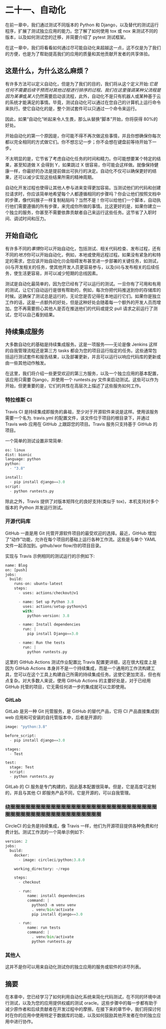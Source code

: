 # 二十一、自动化

在前一章中，我们通过测试不同版本的 Python 和 Django，以及替代的测试运行程序，扩展了测试独立应用的能力。您了解了如何使用 tox 或 nox 来测试不同的版本，以及如何测试您的迁移，并简要介绍了 pytest 测试框架。

在这一章中，我们将看看如何通过尽可能自动化来超越这一点，这不仅是为了我们的方便，也是为了帮助提高我们的应用的质量和其他贡献开发者的共享体验。

## 这是什么，为什么这么麻烦？

有许多方法可以定义自动化，但是为了我们的目的，我们将从这个定义开始:*它是任何不需要后续干预而对其他过程进行排序的过程。*我们在这里强调某种父流程是因为*某事*或*某人*仍然需要启动该流程，此外，自动化不是只有机器人或某种基于云的系统才能满足的事情。毕竟，测试自动化可以通过在您自己的计算机上运行命令来执行。使它自动化的是，整个测试套件可以只通过一个命令来运行。

因此，如果“自动化”听起来令人生畏，那么从替换“脚本”开始，你将获得 80%的好处。

开始自动化的第一个原因是，你可能不得不再次做这些事情，并且你想确保你每次都以完全相同的方式做它们。你不想忘记一步；你不会想在键盘前等待开始下一步。

不太明显的是，它节省了考虑自动化任务的时间和精力。你可能想要某个特定的结果，甚至知道做 X 会得到 Y，如果跳过 X 很容易，你可能会这样做。就像保持健康一样，你最好的办法是提前做出可执行的决定。自动化不仅可以确保更好的结果，还可以减少实现这些结果所需的精神周期。

自动化开发过程也使得让其他人参与进来变得更加容易。当测试他们的代码和创建拉请求时，你应该简单地希望每个人都遵循相同的步骤吗？你会让他们按照文档中的步骤，像代码猴子一样复制粘贴吗？当然不是！你可以给他们一个脚本，自动执行他们需要遵循的所有步骤，来完成你所做的事情。比这更好的是，如果你建立一个独立的服务，你甚至不需要依靠贡献者自己来运行这些任务。这节省了入职时间、调试时间和压力。

## 开始自动化

有许多不同的*事情*你可以开始自动化，包括测试、相关代码检查、发布过程，还有不同的*地方*你可以开始自动化，例如，本地或使用远程过程。如果没有紧急的和特定的需求，您应该开始自动化(I)会阻碍发布甚至进一步部署的关键任务，如测试，(ii)与开发相关的任务，使其他开发人员更容易参与，以及(iii)与发布相关的后续任务，使生活更容易，并可以减少短期的总线因素。

测试是自动化最简单的，因为您已经有了可以运行的测试。一旦你有了可用和有用的测试，让它们自动运行是很有帮助的，例如，每次你把代码推送到你的存储库的时候。这确保了测试总是运行的，无论您是否记得在本地运行它们。如果你是独立工作的话，这是一点额外的好处，但是这种好处会随着每一个额外的开发人员而增加。您不再需要担心其他人是否在推送他们的代码或提交 pull 请求之前运行了测试，您可以自己看到结果。

## 持续集成服务

大多数自动化的基础是持续集成服务。这是一项服务——无论是像 Jenkins 这样的自我管理流程还是第三方 tasks 都会为您的项目运行指定的任务。这些通常包括运行测试套件和报告结果，以及部署更新，并且可以运行以响应代码库的更新或由一些其他动作触发。

在这里，我们将介绍一些更受欢迎的第三方服务，以及一个独立应用的基本配置，该应用只需要 Django，并使用一个 runtests.py 文件来启动测试。这些可以作为开始，但更重要的是，它们的共性在高层次上描述了这些服务如何工作。

### 特拉维斯 CI

Travis CI 是持续集成即服务的鼻祖，至少对于开源软件来说是这样。使用该服务需要一个名为. travis.yml 的配置文件，该文件位于项目的根目录下，并通过 Travis web 应用在 GitHub 上跟踪您的项目。Travis 服务只支持基于 GitHub 的项目。

一个简单的测试设置非常简单:

```py
os: linux
dist: bionic
language: python
python:
  - "3.8"

install:
  - pip install django==3.0
script:
  - python runtests.py

```

除此之外，Travis 提供了对版本矩阵化的良好支持(类似于 tox)，本机支持对多个版本的 Python 并发运行测试。

### 开源代码库

GitHub 一直是用 Git 托管开源软件项目的最受欢迎的选择。最近，GitHub 增加了“动作”功能，允许在每个项目的基础上运行各种工作流。这些是与单个 YAML 文件一起添加到。github/wor flow/你的项目目录。

实现与 Travis 示例相同的测试运行的示例如下:

```py
name: Blog
on: [push]
jobs:
  build:
    runs-on: ubuntu-latest
    steps:
      - uses: actions/checkout@v1

      - name: Set up Python 3.8
        uses: actions/setup-python@v1
        with:
          python-version: 3.8

      - name: Install dependencies
        run: |
          pip install Django==3.0

      - name: Run the tests
        run: |
          python runtests.py

```

这里的 GitHub Actions 测试作业配置比 Travis 配置更详细，这在很大程度上是因为 GitHub Actions 本身并不是一个持续集成，而是一个通用的工作流构建工具，您可以在这个工具上构建自己所需的持续集成任务。这使它更加灵活，但也有点复杂。对大多数人来说，使用 GitHub Actions 的主要好处是，对于已经用 GitHub 托管的项目，它无需任何进一步的集成就可以立即使用。

### GitLab

GitLab 是另一种 Git 托管服务，是 GitHub 的替代产品，它将 CI 产品直接集成到 web 应用和可安装的自托管版本中，后者是开源的:

```py
image: "python:3.8"

before_script:
  - pip install django==3.0

stages:
  - Test

test:
  stage: Test
  script:
  - python runtests.py

```

GitLab 的 CI 服务是专门构建的，因此基本配置很简单。但是，它是高度可定制的，并且与其他 CI 即服务产品不同，它是开源的，可以自我管理。

### 绕圈圈圈圈圈圈圈圈圈圈圈圈圈圈圈圈圈圈圈圈圈圈圈圈圈圈圈圈圈圈圈圈圈圈圈圈圈圈圈圈圈圈圈圈圈圈圈圈

CircleCI 的业务是持续集成，像 Travis 一样，他们为开源项目提供各种免费和付费计划。测试工作流的一个简单示例如下:

```py
version: 2
jobs:
  build:
    docker:
      - image: circleci/python:3.8.0

    working_directory: ~/repo

    steps:
      - checkout

      - run:
          name: install dependencies
          command: |
            python3 -m venv venv
            . venv/bin/activate
            pip install django==3.0

      - run:
          name: run tests
          command: |
            . venv/bin/activate
            python runtests.py

```

### 其他人

这并不是你可以用来自动化测试你的独立应用的服务或软件的详尽列表。

## 摘要

在本章中，您已经学习了如何利用自动化系统来简化代码测试，在不同的环境中进行测试，以及为您的应用提供权威的测试 oracle。这些步骤中的每一步都有助于减少原作者和后续贡献者在开发过程中的摩擦。在接下来的章节中，我们将探讨何时在你的应用中使用特定于数据库的功能，以及如何鼓励其他开发者在你的独立应用中进行协作。